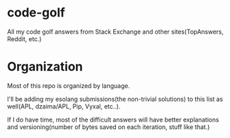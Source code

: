 # code-golf
All my code golf answers from Stack Exchange and other sites(TopAnswers, Reddit, etc.)

# Organization
Most of this repo is organized by language.

I'll be adding my esolang submissions(the non-trivial solutions) to this list as well(APL, dzaima/APL, Pip, Vyxal, etc..).

If I do have time, most of the difficult answers will have better explanations and versioning(number of bytes saved on each iteration, stuff like that.)